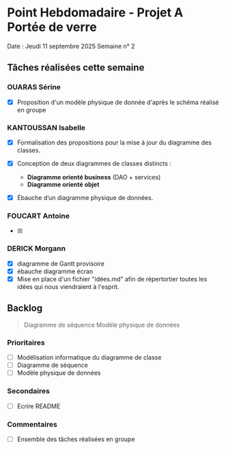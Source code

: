 # Point Hebdomadaire - Projet A Portée de verre

Date : Jeudi 11 septembre 2025
Semaine n° 2

## Tâches réalisées cette semaine

### OUARAS Sérine

- [x] Proposition d'un modèle physique de donnée d'après le schéma réalisé en groupe

### KANTOUSSAN Isabelle

- [x] Formalisation des propositions pour la mise à jour du diagramme des classes.
- [x] Conception de deux diagrammes de classes distincts :
    - **Diagramme orienté business** (DAO + services)
    - **Diagramme orienté objet**
- [x] Ébauche d’un diagramme physique de données.


### FOUCART Antoine

- [x]

### DERICK Morgann

- [x] diagramme de Gantt provisoire
- [x] ébauche diagramme écran
- [x] Mise en place d'un fichier "idées.md" afin de répertortier toutes les idées
        qui nous viendraient à l'esprit.

## Backlog

> Diagramme de séquence
> Modèle physique de données


### Prioritaires

- [ ] Modélisation informatique du diagramme de classe
- [ ] Diagramme de séquence
- [ ] Modèle physique de données

### Secondaires

- [ ] Ecrire README

### Commentaires
- [ ] Ensemble des tâches réalisées en groupe
